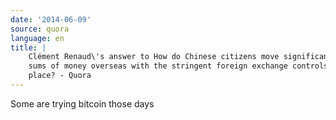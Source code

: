 ```yaml
---
date: '2014-06-09'
source: quora
language: en
title: |
    Clément Renaud\'s answer to How do Chinese citizens move significant
    sums of money overseas with the stringent foreign exchange controls in
    place? - Quora
---
```


Some are trying bitcoin those days
